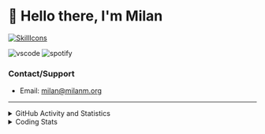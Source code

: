 # 👋 Hello there, I'm Milan
[![SkillIcons](https://skillicons.dev/icons?i=js,ts,nextjs,tailwind,html,go,bash,git,nginx,prisma,kubernetes,docker,linux)](https://skillicons.dev)

![vscode](https://nocache.advaith.workers.dev?url=https://img.shields.io/endpoint?url=https://dev.discordprofiles.me/api/badge/vscode/423203831971708958)
![spotify](https://nocache.advaith.workers.dev/?url=https://img.shields.io/endpoint?url=https://milanm.org/api/spotify/shields&cacheSeconds=10)

### Contact/Support

- Email: [milan@milanm.org](mailto:milan@milanm.org)
 
---
 
<details>
  <summary>GitHub Activity and Statistics</summary>
  <img src="/github-metrics.svg" />
</details>
<details>
  <summary>Coding Stats</summary>
  <!--START_SECTION:waka-->

```txt
TypeScript   7 hrs 8 mins    ████████████████▓░░░░░░░░   66.64 %
JSON         2 hrs 3 mins    ████▓░░░░░░░░░░░░░░░░░░░░   19.21 %
Bash         41 mins         █▓░░░░░░░░░░░░░░░░░░░░░░░   06.42 %
Prisma       21 mins         ▓░░░░░░░░░░░░░░░░░░░░░░░░   03.33 %
Markdown     12 mins         ▒░░░░░░░░░░░░░░░░░░░░░░░░   01.87 %
```

<!--END_SECTION:waka-->
</details>
